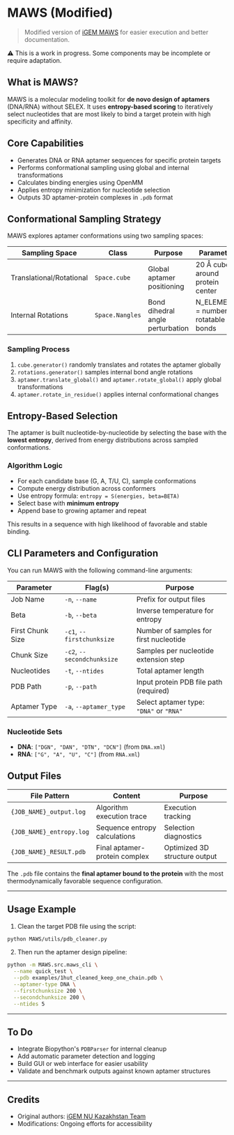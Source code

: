 # MAWS (Modified)

> Modified version of [iGEM MAWS](https://github.com/iGEM-NU-Kazakhstan/MAWS-Heidelberg-x-NU_Kazakhstan) for easier execution and better documentation.

⚠️ This is a work in progress. Some components may be incomplete or require adaptation.

## What is MAWS?

MAWS is a molecular modeling toolkit for **de novo design of aptamers** (DNA/RNA) without SELEX. It uses **entropy-based scoring** to iteratively select nucleotides that are most likely to bind a target protein with high specificity and affinity.

## Core Capabilities

- Generates DNA or RNA aptamer sequences for specific protein targets
- Performs conformational sampling using global and internal transformations
- Calculates binding energies using OpenMM
- Applies entropy minimization for nucleotide selection
- Outputs 3D aptamer-protein complexes in `.pdb` format

## Conformational Sampling Strategy

MAWS explores aptamer conformations using two sampling spaces:

| Sampling Space           | Class           | Purpose                          | Parameters                             |
| ------------------------ | --------------- | -------------------------------- | -------------------------------------- |
| Translational/Rotational | `Space.cube`    | Global aptamer positioning       | 20 Å cube around protein center        |
| Internal Rotations       | `Space.Nangles` | Bond dihedral angle perturbation | N_ELEMENTS = number of rotatable bonds |

### Sampling Process

1. `cube.generator()` randomly translates and rotates the aptamer globally
2. `rotations.generator()` samples internal bond angle rotations
3. `aptamer.translate_global()` and `aptamer.rotate_global()` apply global transformations
4. `aptamer.rotate_in_residue()` applies internal conformational changes

## Entropy-Based Selection

The aptamer is built nucleotide-by-nucleotide by selecting the base with the **lowest entropy**, derived from energy distributions across sampled conformations.

### Algorithm Logic

- For each candidate base (G, A, T/U, C), sample conformations
- Compute energy distribution across conformers
- Use entropy formula: `entropy = S(energies, beta=BETA)`
- Select base with **minimum entropy**
- Append base to growing aptamer and repeat

This results in a sequence with high likelihood of favorable and stable binding.

## CLI Parameters and Configuration

You can run MAWS with the following command-line arguments:

| Parameter        | Flag(s)                    | Purpose                                 |
| ---------------- | -------------------------- | --------------------------------------- |
| Job Name         | `-n`, `--name`             | Prefix for output files                 |
| Beta             | `-b`, `--beta`             | Inverse temperature for entropy         |
| First Chunk Size | `-c1`, `--firstchunksize`  | Number of samples for first nucleotide  |
| Chunk Size       | `-c2`, `--secondchunksize` | Samples per nucleotide extension step   |
| Nucleotides      | `-t`, `--ntides`           | Total aptamer length                    |
| PDB Path         | `-p`, `--path`             | Input protein PDB file path (required)  |
| Aptamer Type     | `-a`, `--aptamer_type`     | Select aptamer type: `"DNA"` or `"RNA"` |

### Nucleotide Sets

- **DNA**: `["DGN", "DAN", "DTN", "DCN"]` (from `DNA.xml`)
- **RNA**: `["G", "A", "U", "C"]` (from `RNA.xml`)

## Output Files

| File Pattern             | Content                       | Purpose                       |
| ------------------------ | ----------------------------- | ----------------------------- |
| `{JOB_NAME}_output.log`  | Algorithm execution trace     | Execution tracking            |
| `{JOB_NAME}_entropy.log` | Sequence entropy calculations | Selection diagnostics         |
| `{JOB_NAME}_RESULT.pdb`  | Final aptamer-protein complex | Optimized 3D structure output |

The `.pdb` file contains the **final aptamer bound to the protein** with the most thermodynamically favorable sequence configuration.

---

## Usage Example

1. Clean the target PDB file using the script:

```bash
python MAWS/utils/pdb_cleaner.py
```

2. Then run the aptamer design pipeline:

```bash
python -m MAWS.src.maws_cli \
  --name quick_test \
  --pdb examples/1hut_cleaned_keep_one_chain.pdb \
  --aptamer-type DNA \
  --firstchunksize 200 \
  --secondchunksize 200 \
  --ntides 5
```

---

## To Do

- Integrate Biopython's `PDBParser` for internal cleanup
- Add automatic parameter detection and logging
- Build GUI or web interface for easier usability
- Validate and benchmark outputs against known aptamer structures

---

## Credits

- Original authors: [iGEM NU Kazakhstan Team](https://github.com/iGEM-NU-Kazakhstan)
- Modifications: Ongoing efforts for accessibility
